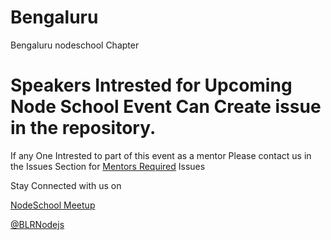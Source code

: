 Bengaluru
=========

Bengaluru nodeschool Chapter

Speakers Intrested for Upcoming Node School Event  Can Create issue in the repository.
==


If any One Intrested to part of this event as a mentor Please contact us in the Issues Section for <a href="https://github.com/nodeschool/bangalore/issues/4">Mentors Required</a>  Issues

Stay Connected with us on

<a href="http://www.meetup.com/Bengaluru-Nodeschool-Event/" target="_blank">NodeSchool Meetup </a>

<a href="https://twitter.com/BLRNodejs" target="_blank">@BLRNodejs</a>
